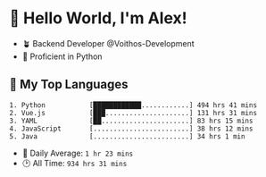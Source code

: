 # 👋 Hello World, I'm Alex!

- 🪴 Backend Developer @Voithos-Development
- 🐍 Proficient in Python

## 💚 My Top Languages
```
1. Python           [████████████............] 494 hrs 41 mins
2. Vue.js           [███.....................] 131 hrs 31 mins
3. YAML             [██......................] 83 hrs 15 mins
4. JavaScript       [........................] 38 hrs 12 mins
5. Java             [........................] 34 hrs 1 min
```
- 💪 Daily Average: `1 hr 23 mins`
- 🕑 All Time: `934 hrs 31 mins`